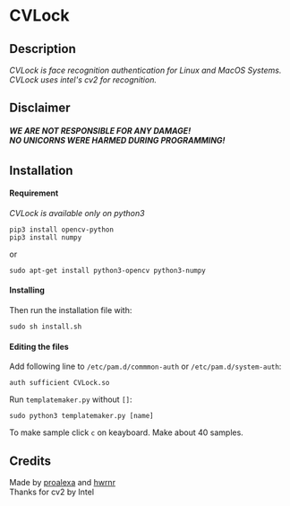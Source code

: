 # CVLock
## Description
_CVLock is face recognition authentication for Linux and MacOS Systems. CVLock uses intel's cv2 for recognition._


## Disclaimer
###### **_WE ARE NOT RESPONSIBLE FOR ANY DAMAGE!<br />NO UNICORNS WERE HARMED DURING PROGRAMMING!_**



## Installation
#### Requirement
_CVLock is available only on python3_
```
pip3 install opencv-python
pip3 install numpy
```
or
```
sudo apt-get install python3-opencv python3-numpy
```
#### Installing
Then run the installation file with:
```
sudo sh install.sh
```
#### Editing the files

Add following line to `/etc/pam.d/commmon-auth` or `/etc/pam.d/system-auth`:
```
auth sufficient CVLock.so
```
Run `templatemaker.py` without `[]`:
```
sudo python3 templatemaker.py [name]
```
To make sample click `c` on keayboard. Make about 40 samples.
## Credits
Made by [proalexa](https://github.com/proalexa/) and [hwrnr](https://github.com/hwrnr/)<br />
Thanks for cv2 by Intel

